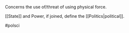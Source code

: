 Concerns the use of/threat of using physical force.

[[State]] and Power, if joined, define the [[Politics|political]].

#polsci 